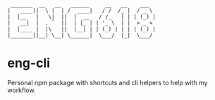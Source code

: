 
```
 _______  __   __   ______     __   __    ___
|   ____||  \ |  | /  ____|   / /  /_ |  / _ \
|  |__   |   \|  ||  |  __   / /_   | | | (_) |
|   __|  |  . `  ||  | |_ | | '_ \  | |  > _ <
|  |____ |  |\   ||  |__| | | (_) | | | | (_) |
|_______||__| \__| \______|  \___/  |_|  \___/
```

# eng-cli
Personal npm package with shortcuts and cli helpers to help with my workflow.
